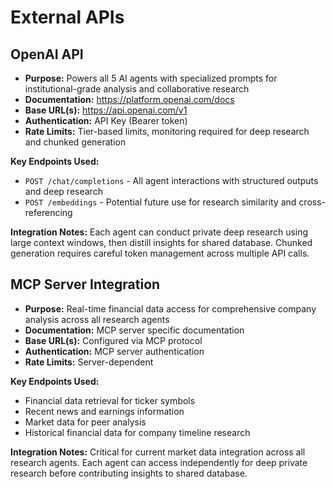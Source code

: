 # External APIs

## OpenAI API

- **Purpose:** Powers all 5 AI agents with specialized prompts for institutional-grade analysis and collaborative research
- **Documentation:** https://platform.openai.com/docs
- **Base URL(s):** https://api.openai.com/v1
- **Authentication:** API Key (Bearer token)
- **Rate Limits:** Tier-based limits, monitoring required for deep research and chunked generation

**Key Endpoints Used:**
- `POST /chat/completions` - All agent interactions with structured outputs and deep research
- `POST /embeddings` - Potential future use for research similarity and cross-referencing

**Integration Notes:** Each agent can conduct private deep research using large context windows, then distill insights for shared database. Chunked generation requires careful token management across multiple API calls.

## MCP Server Integration

- **Purpose:** Real-time financial data access for comprehensive company analysis across all research agents
- **Documentation:** MCP server specific documentation
- **Base URL(s):** Configured via MCP protocol
- **Authentication:** MCP server authentication
- **Rate Limits:** Server-dependent

**Key Endpoints Used:**
- Financial data retrieval for ticker symbols
- Recent news and earnings information  
- Market data for peer analysis
- Historical financial data for company timeline research

**Integration Notes:** Critical for current market data integration across all research agents. Each agent can access independently for deep private research before contributing insights to shared database.
